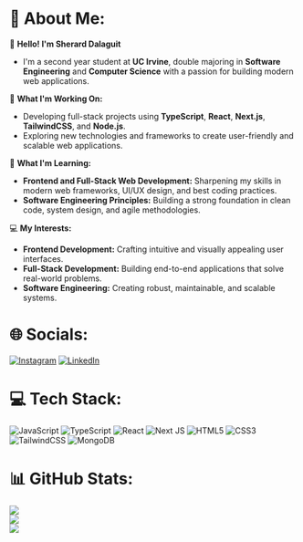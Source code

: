 # 💫 About Me:
👋 **Hello! I'm Sherard Dalaguit**

- I'm a second year student at **UC Irvine**, double majoring in **Software Engineering** and **Computer Science** with a passion for building modern web applications.

🔭 **What I'm Working On:**

- Developing full-stack projects using **TypeScript**, **React**, **Next.js**, **TailwindCSS**, and **Node.js**.
- Exploring new technologies and frameworks to create user-friendly and scalable web applications.

🌱 **What I'm Learning:**

- **Frontend and Full-Stack Web Development:** Sharpening my skills in modern web frameworks, UI/UX design, and best coding practices.
- **Software Engineering Principles:** Building a strong foundation in clean code, system design, and agile methodologies.

💻 **My Interests:**

- **Frontend Development:** Crafting intuitive and visually appealing user interfaces.
- **Full-Stack Development:** Building end-to-end applications that solve real-world problems.
- **Software Engineering:** Creating robust, maintainable, and scalable systems.
  

# 🌐 Socials:
[![Instagram](https://img.shields.io/badge/Instagram-%23E4405F.svg?logo=Instagram&logoColor=white)](https://www.instagram.com/sherard_dalaguit/) [![LinkedIn](https://img.shields.io/badge/LinkedIn-%230077B5.svg?logo=linkedin&logoColor=white)](https://www.linkedin.com/in/sherard-d/) 

# 💻 Tech Stack:
![JavaScript](https://img.shields.io/badge/javascript-%23323330.svg?style=for-the-badge&logo=javascript&logoColor=%23F7DF1E) ![TypeScript](https://img.shields.io/badge/typescript-%23007ACC.svg?style=for-the-badge&logo=typescript&logoColor=white) ![React](https://img.shields.io/badge/react-%2320232a.svg?style=for-the-badge&logo=react&logoColor=%2361DAFB) ![Next JS](https://img.shields.io/badge/Next-black?style=for-the-badge&logo=next.js&logoColor=white) ![HTML5](https://img.shields.io/badge/html5-%23E34F26.svg?style=for-the-badge&logo=html5&logoColor=white) ![CSS3](https://img.shields.io/badge/css3-%231572B6.svg?style=for-the-badge&logo=css3&logoColor=white) ![TailwindCSS](https://img.shields.io/badge/tailwindcss-%2338B2AC.svg?style=for-the-badge&logo=tailwind-css&logoColor=white) ![MongoDB](https://img.shields.io/badge/MongoDB-%234ea94b.svg?style=for-the-badge&logo=mongodb&logoColor=white)

# 📊 GitHub Stats:
![](https://github-readme-stats.vercel.app/api?username=sherard-dalaguit&theme=dark&hide_border=false&include_all_commits=false&count_private=false)<br/>
![](https://github-readme-streak-stats.herokuapp.com/?user=sherard-dalaguit&theme=dark&hide_border=false)<br/>
![](https://github-readme-stats.vercel.app/api/top-langs/?username=sherard-dalaguit&theme=dark&hide_border=false&include_all_commits=false&count_private=false&layout=compact)
